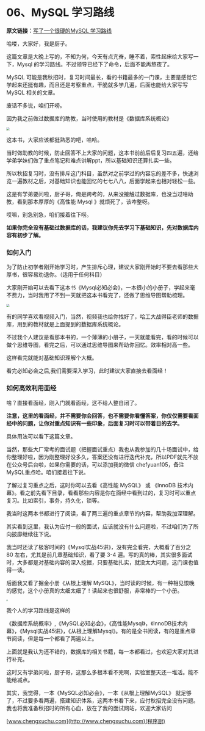 # 06、MySQL 学习路线

**原文链接：**[写了一个很硬的MySQL 学习路线](https://mp.weixin.qq.com/s/nGmND_KP5lmSbaNLo8r9iQ)

哈喽，大家好，我是厨子。

这篇文章是大晚上写的，不知为何，今天有点亢奋，睡不着，索性起床给大家写一下，Mysql 的学习路线。不过领导已经下了命令，后面不能再熬夜了。

MySQL 可能是我秋招时，复习时间最长，看的书籍最多的一门课，主要是感觉它学起来还挺有趣，而且还是考察重点，干脆就多学几遍，后面也能给大家写写 MySQL 相关的文章。

废话不多说，咱们开唠。

因为我之前做过数据库的助教，当时使用的教材是《数据库系统概论》

<img src="https://chengxuchu-1301103198.cos.ap-beijing.myqcloud.com/Photo/202304221449792.png" style="zoom: 50%;" />

这本书，大家应该都挺熟悉的吧，哈哈。

当时做助教的时候，防止回答不上大家的问题，这本书前前后后复习四五遍，还给学弟学妹们做了重点笔记和难点讲解ppt，所以基础知识还算扎实一些。

所以秋招复习时，没有排斥这门科目，虽然对之前学过的内容忘的差不多，快速浏览一遍教材之后，对基础知识也能回忆的七七八八，后面学起来也相对轻松一些。

这是有学弟要问啦，厨子哥，俺是跨考的，从来没接触过数据库，也没当过啥助教，看到那本厚厚的《高性能 Mysql 》就烦死了，该咋整呀。

哎嘛，别急别急，咱们接着往下唠。

**如果你完全没有基础过数据库的话，我建议你先去学习下基础知识，先对数据库内容有初步了解。**

### 如何入门

为了防止初学者刚开始学习时，产生排斥心理，建议大家刚开始时不要去看那些大厚书，很容易劝退你。（适用于任何科目）

大家刚开始可以去看下这本书《Mysql必知必会》，一本很小的小册子，学起来毫不费力，当时我用了不到一天就把这本书看完了，还做了思维导图帮助梳理。

<img src="https://chengxuchu-1301103198.cos.ap-beijing.myqcloud.com/Photo/202304221449785.png" style="zoom:50%;" />

有的同学喜欢看视频入门，当然，视频我也给你找好了，哈工大战得臣老师的数据库，用到的教材就是上面提到的数据库系统概论。

不过我个人建议是看那本书的，一个薄薄的小册子，一天就能看完，看的时候可以做个思维导图，看完之后，可以通过思维导图来帮助你回忆。效率相对高一些。

这样看完就能对基础知识理解个大概。

看完必知必会之后,我们需要深入学习，此时建议大家直接去看面经！

### 如何高效利用面经

啥？直接看面经，刚入门就看面经，这不给人整自闭了。

**注意，这里的看面经，并不需要你会回答，也不需要你看懂答案，你仅仅需要看面经中的问题，让你对重点知识有一些印象，后面复习时可以带着目的去学。**

具体用法可以看下这篇文章。

当然，那些大厂常考的面试题（把握面试重点）我也从我参加的几十场面试中，给你整理好啦，因为刚整理好没多久，答案还没有进行迭代补充，所以PDF就先不放在公众号后台啦，如果你需要的话，可以添加我的微信 chefyuan105，备注MySQL重点哈。咱们接着往下说。

了解过复习重点之后，这时你可以去看《高性能 MySQL》 或 《InnoDB 技术内幕》。看之前先看下目录，看看那些内容是你在面经中看到过的，复习时可以重点复习。比如索引，事务，持久化，锁等。

我当时这两本书都进行了阅读，看了两三遍的重点章节的内容，帮助我加深理解。

其实看到这里，我认为应付一般的面试，应该就没有什么问题啦，不过咱们为了所向披靡继续往下说。

我当时还读了极客时间的《Mysql实战45讲》，没有完全看完，大概看了百分之 80 左右，尤其是前几章基础知识，看了要 3-4 遍。写的真的棒，其实很多面试时，大多都是对基础内容的深入挖掘，只要基础扎实，就没太大问题，这门课也值得一读。

后面我又看了掘金小册《从根上理解 MySQL》，当时读的时候，有一种相见恨晚的感觉，这个小册真的太细太细了！读起来也很舒服，非常棒的一个小册。

<img src="https://chengxuchu-1301103198.cos.ap-beijing.myqcloud.com/Photo/202304221449839.png" style="zoom: 25%;" />

我个人的学习路线是这样的

《数据库系统概率》,《MySQL必知必会》，《高性能Mysql》，《InnoDB技术内幕》，《Mysql实战45讲》，《从根上理解Mysql》。有的是全书阅读，有的是重点章节阅读，但是每一个都看了两遍以上。

上面就是我认为还不错的，数据库的相关书籍，每一本都看过，也欢迎大家对其进行补充。

这时又有学弟问啦，厨子哥，这那么多根本看不完啊，实验室整天还一堆活。能不能给减点。

其实，我觉得，一本《MySQL必知必会》，一本《从根上理解MySQL》 就足够了，不过要多看两遍，搭建知识体系，这两本书看下来，应付秋招完全没有问题。我也将我准备秋招时的所有心血，放在了我的面试网站，欢迎大家访问

[www.chengxuchu.com](http://www.chengxuchu.com)(程序厨)
